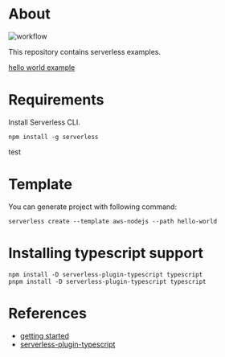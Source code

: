 # About

![workflow](https://github.com/williampsena/serverless-recipes/actions/workflows/main.yml/badge.svg)


This repository contains serverless examples.

[hello world example](./hello-world/README.md)

# Requirements

Install Serverless CLI.

```
npm install -g serverless
```
test
# Template

You can generate project with following command:

```shell
serverless create --template aws-nodejs --path hello-world
```


# Installing typescript support

```shell
npm install -D serverless-plugin-typescript typescript
pnpm install -D serverless-plugin-typescript typescript
```

# References

- [getting started](https://www.serverless.com/framework/docs/getting-started)
- [serverless-plugin-typescript](https://www.serverless.com/plugins/serverless-plugin-typescript)